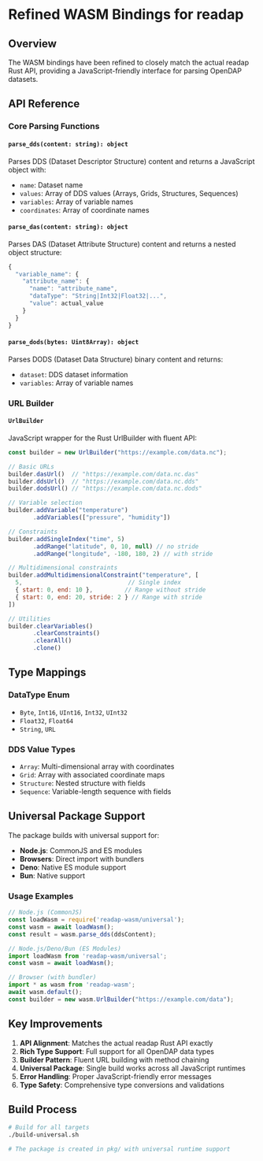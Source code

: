 # Refined WASM Bindings for readap

## Overview
The WASM bindings have been refined to closely match the actual readap Rust API, providing a JavaScript-friendly interface for parsing OpenDAP datasets.

## API Reference

### Core Parsing Functions

#### `parse_dds(content: string): object`
Parses DDS (Dataset Descriptor Structure) content and returns a JavaScript object with:
- `name`: Dataset name
- `values`: Array of DDS values (Arrays, Grids, Structures, Sequences)
- `variables`: Array of variable names
- `coordinates`: Array of coordinate names

#### `parse_das(content: string): object`
Parses DAS (Dataset Attribute Structure) content and returns a nested object structure:
```javascript
{
  "variable_name": {
    "attribute_name": {
      "name": "attribute_name",
      "dataType": "String|Int32|Float32|...",
      "value": actual_value
    }
  }
}
```

#### `parse_dods(bytes: Uint8Array): object`
Parses DODS (Dataset Data Structure) binary content and returns:
- `dataset`: DDS dataset information
- `variables`: Array of variable names

### URL Builder

#### `UrlBuilder`
JavaScript wrapper for the Rust UrlBuilder with fluent API:

```javascript
const builder = new UrlBuilder("https://example.com/data.nc");

// Basic URLs
builder.dasUrl()  // "https://example.com/data.nc.das"
builder.ddsUrl()  // "https://example.com/data.nc.dds"
builder.dodsUrl() // "https://example.com/data.nc.dods"

// Variable selection
builder.addVariable("temperature")
       .addVariables(["pressure", "humidity"])

// Constraints
builder.addSingleIndex("time", 5)
       .addRange("latitude", 0, 10, null) // no stride
       .addRange("longitude", -180, 180, 2) // with stride

// Multidimensional constraints
builder.addMultidimensionalConstraint("temperature", [
  5,                              // Single index
  { start: 0, end: 10 },         // Range without stride
  { start: 0, end: 20, stride: 2 } // Range with stride
])

// Utilities
builder.clearVariables()
       .clearConstraints()
       .clearAll()
       .clone()
```

## Type Mappings

### DataType Enum
- `Byte`, `Int16`, `UInt16`, `Int32`, `UInt32`
- `Float32`, `Float64`
- `String`, `URL`

### DDS Value Types
- `Array`: Multi-dimensional array with coordinates
- `Grid`: Array with associated coordinate maps
- `Structure`: Nested structure with fields
- `Sequence`: Variable-length sequence with fields

## Universal Package Support

The package builds with universal support for:
- **Node.js**: CommonJS and ES modules
- **Browsers**: Direct import with bundlers
- **Deno**: Native ES module support
- **Bun**: Native support

### Usage Examples

```javascript
// Node.js (CommonJS)
const loadWasm = require('readap-wasm/universal');
const wasm = await loadWasm();
const result = wasm.parse_dds(ddsContent);

// Node.js/Deno/Bun (ES Modules)
import loadWasm from 'readap-wasm/universal';
const wasm = await loadWasm();

// Browser (with bundler)
import * as wasm from 'readap-wasm';
await wasm.default();
const builder = new wasm.UrlBuilder("https://example.com/data");
```

## Key Improvements

1. **API Alignment**: Matches the actual readap Rust API exactly
2. **Rich Type Support**: Full support for all OpenDAP data types
3. **Builder Pattern**: Fluent URL building with method chaining
4. **Universal Package**: Single build works across all JavaScript runtimes
5. **Error Handling**: Proper JavaScript-friendly error messages
6. **Type Safety**: Comprehensive type conversions and validations

## Build Process

```bash
# Build for all targets
./build-universal.sh

# The package is created in pkg/ with universal runtime support
```